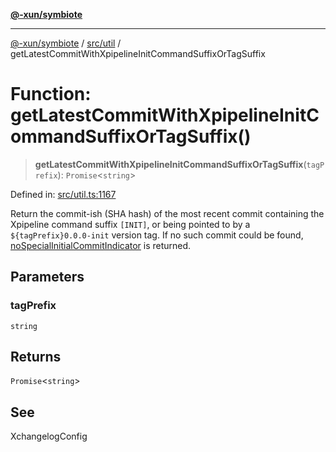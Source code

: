 [**@-xun/symbiote**](../../../README.md)

***

[@-xun/symbiote](../../../README.md) / [src/util](../README.md) / getLatestCommitWithXpipelineInitCommandSuffixOrTagSuffix

# Function: getLatestCommitWithXpipelineInitCommandSuffixOrTagSuffix()

> **getLatestCommitWithXpipelineInitCommandSuffixOrTagSuffix**(`tagPrefix`): `Promise`\<`string`\>

Defined in: [src/util.ts:1167](https://github.com/Xunnamius/symbiote/blob/c3eb624b24481297d928007f103c9d2138e49cb7/src/util.ts#L1167)

Return the commit-ish (SHA hash) of the most recent commit containing the
Xpipeline command suffix `[INIT]`, or being pointed to by a
`${tagPrefix}0.0.0-init` version tag. If no such commit could be found,
[noSpecialInitialCommitIndicator](../variables/noSpecialInitialCommitIndicator.md) is returned.

## Parameters

### tagPrefix

`string`

## Returns

`Promise`\<`string`\>

## See

XchangelogConfig
